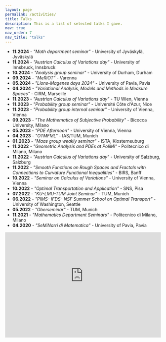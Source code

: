 ```yaml
---
layout: page
permalink: /activities/
title: Talks
description: This is a list of selected talks I gave.
nav: true
nav_order: 7
nav_title: "talks"
---
```


- **11.2024** - *"Math department seminar"* - University of Jyväskylä, Jyväskylä
- **11.2024** - *"Austrian Calculus of Variations day"* - University of Innsbruck, Innsbruck
- **10.2024** - *"Analysis group seminar"* - University of Durham, Durham
- **09.2024** - *"MeRiOT"* - Varenna
- **05.2024** - *"Lions-Magenes days 2024"* - University of Pavia, Pavia
- **04.2024** - *"Variational Analysis, Models and Methods in Measure Spaces"* - CIRM, Marseille
- **11.2023** - *"Austrian Calculus of Variations day"* - TU Wien, Vienna
- **11.2023** - *"Probability group seminar"* - Université Côte d'Azur, Nice
- **11.2023** - *"Probability group internal seminar"* - University of Vienna, Vienna
- **09.2023** - *"The Mathematics of Subjective Probability"* - Bicocca University, Milano
- **05.2023** - *"PDE Afternoon"* - University of Vienna, Vienna
- **04.2023** - *"OTMFML"* - IAS/TUM, Munich
- **01.2023** - *"Maas group weakly seminar"* - ISTA, Klosterneuburg
- **11.2022** - *"Geometric Analysis and PDEs at PoliMi"* - Politecnico di Milano, Milano
- **11.2022** - *"Austrian Calculus of Variations day"* - University of Salzburg, Salzburg
- **11.2022** - *"Smooth Functions on Rough Spaces and Fractals with Connections to Curvature Functional Inequalities"* - BIRS, Banff
- **10.2022** - *"Seminar on Calculus of Variations"* - University of Vienna, Vienna
- **10.2022** - *"Optimal Transportation and Application"* - SNS, Pisa
- **07.2022** - *"KU-LMU-TUM Joint Seminar"* - TUM, Munich
- **06.2022** - *"PIMS- IFDS- NSF Summer School on Optimal Transport"* - University of Washington, Seattle 
- **05.2022** - *"Oberseminar"* - TUM, Munich
- **11.2021** - *"Mathematics Department Seminars"* - Politecnico di Milano, Milano
- **04.2020** - *"SeMiNarri di Matematica"* - University of Pavia, Pavia



<div class="google-map-wrapper" style="position: relative; width: 100%; height: 400px; overflow: hidden;">
  <iframe src="https://www.google.com/maps/d/u/0/embed?mid=1SbcNZ9ghGFvit6SKgXRsbJs1QT6VjWU&ehbc=2E312F&hl=en" 
          width="100%" height="100%" style="border: 0; position: absolute; top: -60px;" 
          allowfullscreen="" loading="lazy" referrerpolicy="no-referrer-when-downgrade"></iframe>
</div>